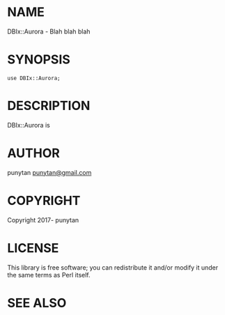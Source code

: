 # NAME

DBIx::Aurora - Blah blah blah

# SYNOPSIS

    use DBIx::Aurora;

# DESCRIPTION

DBIx::Aurora is

# AUTHOR

punytan <punytan@gmail.com>

# COPYRIGHT

Copyright 2017- punytan

# LICENSE

This library is free software; you can redistribute it and/or modify
it under the same terms as Perl itself.

# SEE ALSO
